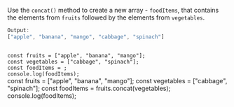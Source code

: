 Use the `concat()` method
to create a new array - `foodItems`,
that contains the elements from `fruits`
followed by the elements from `vegetables`.

```js
Output:
["apple", "banana", "mango", "cabbage", "spinach"]
```
<codeblock language="javascript" type="exercise" testMode="fixedInput">
<code>
const fruits = ["apple", "banana", "mango"];
const vegetables = ["cabbage", "spinach"];
const foodItems = ;
console.log(foodItems);
</code>

<solution>
const fruits = ["apple", "banana", "mango"];
const vegetables = ["cabbage", "spinach"];
const foodItems = fruits.concat(vegetables);
console.log(foodItems);
</solution>
</codeblock>

